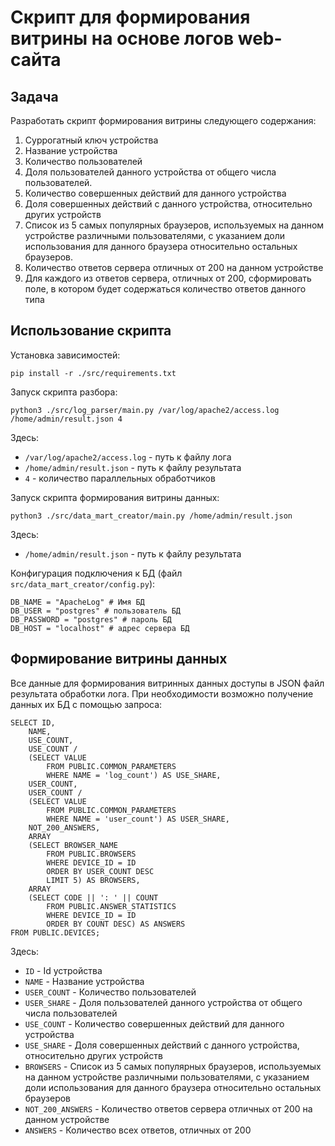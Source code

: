 # Cкрипт для формирования витрины на основе логов web-сайта

## Задача

Разработать скрипт формирования витрины следующего содержания:

1. Суррогатный ключ устройства
1. Название устройства
1. Количество пользователей
1. Доля пользователей данного устройства от общего числа пользователей.
1. Количество совершенных действий для данного устройства
1. Доля совершенных действий с данного устройства, относительно других устройств
1. Список из 5 самых популярных браузеров, используемых на данном устройстве различными пользователями, с указанием доли использования для данного браузера относительно остальных браузеров.
1. Количество ответов сервера отличных от 200 на данном устройстве
1. Для каждого из ответов сервера, отличных от 200, сформировать поле, в котором будет содержаться количество ответов данного типа

## Использование скрипта

Установка зависимостей:

```
pip install -r ./src/requirements.txt
```

Запуск скрипта разбора:

```
python3 ./src/log_parser/main.py /var/log/apache2/access.log /home/admin/result.json 4
```

Здесь:

* `/var/log/apache2/access.log` - путь к файлу лога
* `/home/admin/result.json` - путь к файлу результата
* `4` - количество параллельных обработчиков

Запуск скрипта формирования витрины данных:

```
python3 ./src/data_mart_creator/main.py /home/admin/result.json
```

Здесь:

* `/home/admin/result.json` - путь к файлу результата

Конфигурация подключения к БД (файл `src/data_mart_creator/config.py`):

```
DB_NAME = "ApacheLog" # Имя БД
DB_USER = "postgres" # пользователь БД
DB_PASSWORD = "postgres" # пароль БД
DB_HOST = "localhost" # адрес сервера БД
```

## Формирование витрины данных

Все данные для формирования витринных данных доступы в JSON файл результата обработки лога. При необходимости возможно получение данных их БД с помощью запроса:

```
SELECT ID,
	NAME,
	USE_COUNT,
	USE_COUNT /
	(SELECT VALUE
		FROM PUBLIC.COMMON_PARAMETERS
		WHERE NAME = 'log_count') AS USE_SHARE,
	USER_COUNT,
	USER_COUNT /
	(SELECT VALUE
		FROM PUBLIC.COMMON_PARAMETERS
		WHERE NAME = 'user_count') AS USER_SHARE,
	NOT_200_ANSWERS,
	ARRAY
	(SELECT BROWSER_NAME
		FROM PUBLIC.BROWSERS
		WHERE DEVICE_ID = ID
		ORDER BY USER_COUNT DESC
		LIMIT 5) AS BROWSERS,
	ARRAY
	(SELECT CODE || ': ' || COUNT
		FROM PUBLIC.ANSWER_STATISTICS
		WHERE DEVICE_ID = ID
		ORDER BY COUNT DESC) AS ANSWERS
FROM PUBLIC.DEVICES;
```

Здесь:

* `ID` - Id устройства
* `NAME` - Название устройства
* `USER_COUNT` - Количество пользователей
* `USER_SHARE` - Доля пользователей данного устройства от общего числа пользователей
* `USE_COUNT` - Количество совершенных действий для данного устройства
* `USE_SHARE` - Доля совершенных действий с данного устройства, относительно других устройств
* `BROWSERS` - Список из 5 самых популярных браузеров, используемых на данном устройстве различными пользователями, с указанием доли использования для данного браузера относительно остальных браузеров
* `NOT_200_ANSWERS` - Количество ответов сервера отличных от 200 на данном устройстве
* `ANSWERS` - Количество всех ответов, отличных от 200

